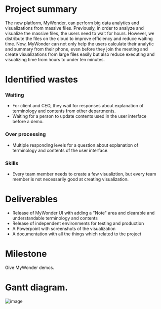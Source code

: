# Project summary
The new platform, MyWonder, can perform big data analytics and visualizations from massive files. Previously, in order to analyze and visualize the massive files, the users need to wait for hours. However, we distribute the files on the cloud to improve efficiency and reduce waiting time. Now, MyWonder can not only help the users calculate their analytic and summary from their phone, even before they join the meeting and create visualizations from large files easily but also reduce executing and visualizing time from hours to under ten minutes. 

# Identified wastes

### Waiting
+ For client and CEO, they wait for responses about explanation of terminology and contents from other departments.
+ Waiting for a person to update contents used in the user interface before a demo. 

### Over processing
+ Multiple responding levels for a question about explanation of terminology and contents of the user interface.

### Skills
+ Every team member needs to create a few visualiztion, but every team member is not necessarily good at creating visualization. 

# Deliverables
+ Release of MyWonder UI with adding a "Note" area and clearable and understandable terminology and contents
+ Release of independent environments for testing and production
+ A Powerpoint with screenshots of the visualization
+ A documentation with all the things which related to the project

# Milestone
Give MyWonder demos.

# Gantt diagram.
![image](https://joykuan.github.io/MyWonder/Gantt%20chart.png)
